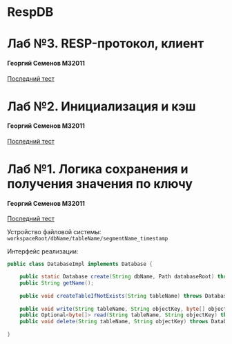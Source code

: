 # RespDB

# Лаб №3. RESP-протокол, клиент
#### Георгий Семенов M32011
[Последний тест](http://77.234.215.138:28090/job/MrGeorgeous-lab3/12/console)

# Лаб №2. Инициализация и кэш
#### Георгий Семенов M32011
[Последний тест](http://77.234.215.138:28090/job/MrGeorgeous-lab2/34/console)

# Лаб №1. Логика сохранения и получения значения по ключу

#### Георгий Семенов M32011
[Последний тест](http://77.234.215.138:28090/job/Semenov-lab1/57/console)

Устройство файловой системы: `workspaceRoot/dbName/tableName/segmentName_timestamp`

Интерфейс реализации:
```java
public class DatabaseImpl implements Database {

    public static Database create(String dbName, Path databaseRoot) throws DatabaseException;
    public String getName();
    
    public void createTableIfNotExists(String tableName) throws DatabaseException;
    
    public void write(String tableName, String objectKey, byte[] objectValue) throws DatabaseException;
    public Optional<byte[]> read(String tableName, String objectKey) throws DatabaseException;
    public void delete(String tableName, String objectKey) throws DatabaseException;
    
}
```
